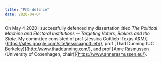 ```yaml
---
title: "PhD defence"
date: 2020-04-04
---
```



On May 4 2020 I successfully defended my dissertation titled *The Political Machine and Electoral Institutions -- Targeting Voters, Brokers and the State*. My committee consisted of prof [Jessica Gottlieb (Texas A&M)]{https://sites.google.com/site/jessicaagottlieb/}, prof [Thad Dunning (UC Berkeley)]{http://www.thaddunning.com/}, and prof [Anne Rasmussen (University of Copenhagen, chair)]{https://www.annerasmussen.eu/}. 
